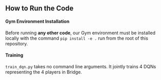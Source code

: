 


## How to Run  the Code 
#### Gym Environment Installation
Before running **any other code**, our Gym environment must be installed locally with the command ``pip install -e .`` run from the root of this repository.

#### Training
``train_dqn.py`` takes no command line arguments. It jointly trains 4 DQNs representing the 4 players in Bridge.

